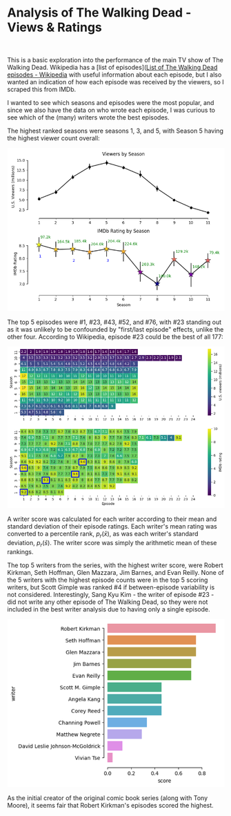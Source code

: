 # Analysis of The Walking Dead - Views & Ratings

<img src="https://github.com/lcdunne/walking-dead-ratings/raw/main/img/logo.png" alt="" width="620">

This is a basic exploration into the performance of the main TV show of The Walking Dead. Wikipedia has a [list of episodes]([List of The Walking Dead episodes - Wikipedia](https://en.wikipedia.org/wiki/List_of_The_Walking_Dead_episodes) with useful information about each episode, but I also wanted an indication of how each episode was received by the viewers, so I scraped this from IMDb.

I wanted to see which seasons and episodes were the most popular, and since we also have the data on who wrote each episode, I was curious to see which of the (many) writers wrote the best episodes.

The highest ranked seasons were seasons 1, 3, and 5, with Season 5 having the highest viewer count overall:

<img src="https://github.com/lcdunne/walking-dead-ratings/raw/main/img/views_and_ratings_by_season.png" alt="" width="620">

The top 5 episodes were #1, #23, #43, #52, and #76, with #23 standing out as it was unlikely to be confounded by "first/last episode" effects, unlike the other four. According to Wikipedia, episode #23 could be the best of all 177:

<img src="https://github.com/lcdunne/walking-dead-ratings/raw/main/img/views_and_ratings_heatmap.png" alt="" width="620">

A writer score was calculated for each writer according to their mean and standard deviation of their episode ratings. Each writer's mean rating was converted to a percentile rank, $p_r(\bar{x})$, as was each writer's standard deviation, $p_r(\bar{s})$. The writer score was simply the arithmetic mean of these rankings.

The top 5 writers from the series, with the highest writer score, were Robert Kirkman, Seth Hoffman, Glen Mazzara, Jim Barnes, and Evan Reilly. None of the 5 writers with the highest episode counts were in the top 5 scoring writers, but Scott Gimple was ranked #4 if between-episode variability is not considered. Interestingly, Sang Kyu Kim - the writer of episode #23 - did not write any other episode of The Walking Dead, so they were not included in the best writer analysis due to having only a single episode.

<img src="https://github.com/lcdunne/walking-dead-ratings/raw/main/img/best_writer.png" alt="" width="620">

As the initial creator of the original comic book series (along with Tony Moore), it seems fair that Robert Kirkman's episodes scored the highest.
